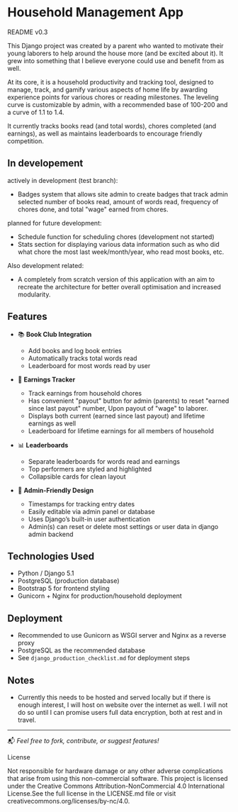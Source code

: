 # Household Management App
README v0.3

This Django project was created by a parent who wanted to motivate their young laborers to help around the house more (and be excited about it). It grew into something that I believe everyone could use and benefit from as well.

At its core, it is a household productivity and tracking tool, designed to manage, track, and gamify various aspects of home life by awarding experience points for various chores or reading milestones. The leveling curve is customizable by admin, with a recommended base of 100-200 and a curve of 1.1 to 1.4. 

It currently tracks books read (and total words), chores completed (and earnings), as well as maintains leaderboards to encourage friendly competition.

## In developement 

actively in development (test branch):
- Badges system that allows site admin to create badges that track admin selected number of books read, amount of words read, frequency of chores done, and total "wage" earned from chores. 

planned for future development:
- Schedule function for scheduling chores (development not started)
- Stats section for displaying various data information such as who did what chore the most last week/month/year, who read most books, etc. 

Also development related:
- A completely from scratch version of this application with an aim to recreate the architecture for better overall optimisation and increased modularity.

## Features

- 📚 **Book Club Integration**

  - Add books and log book entries
  - Automatically tracks total words read
  - Leaderboard for most words read by user

- 💸 **Earnings Tracker**

  - Track earnings from household chores
  - Has convenient "payout" button for admin (parents) to reset "earned since last payout" number, Upon payout of "wage" to laborer.
  - Displays both current (earned since last payout) and lifetime earnings as well
  - Leaderboard for lifetime earnings for all members of household

- 📊 **Leaderboards**

  - Separate leaderboards for words read and earnings
  - Top performers are styled and highlighted
  - Collapsible cards for clean layout

- 🧠 **Admin-Friendly Design**

  - Timestamps for tracking entry dates
  - Easily editable via admin panel or database
  - Uses Django’s built-in user authentication
  - Admin(s) can reset or delete most settings or user data in django admin backend

## Technologies Used

- Python / Django 5.1
- PostgreSQL (production database)
- Bootstrap 5 for frontend styling
- Gunicorn + Nginx for production/household deployment


## Deployment

- Recommended to use Gunicorn as WSGI server and Nginx as a reverse proxy
- PostgreSQL as the recommended database
- See `django_production_checklist.md` for deployment steps

## Notes

- Currently this needs to be hosted and served locally but if there is enough interest, I will host on website over the internet as well. I will not do so until I can promise users full data encryption, both at rest and in travel. 

---

📬 *Feel free to fork, contribute, or suggest features!*

License

Not responsible for hardware damage or any other adverse complications that arise from using this non-commercial software.
This project is licensed under the Creative Commons Attribution-NonCommercial 4.0 International License.See the full license in the LICENSE.md file or visit creativecommons.org/licenses/by-nc/4.0.